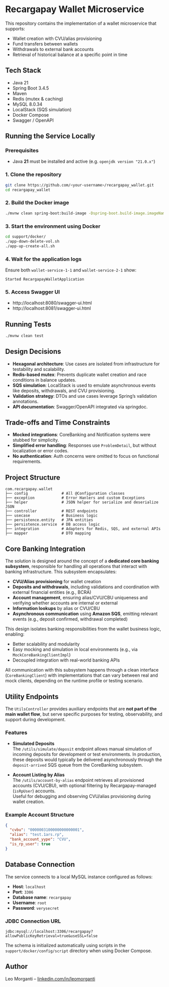 # Recargapay Wallet Microservice

This repository contains the implementation of a wallet microservice that supports:

- Wallet creation with CVU/alias provisioning
- Fund transfers between wallets
- Withdrawals to external bank accounts
- Retrieval of historical balance at a specific point in time

## Tech Stack

- Java 21
- Spring Boot 3.4.5
- Maven
- Redis (mutex & caching)
- MySQL 8.0.34
- LocalStack (SQS simulation)
- Docker Compose
- Swagger / OpenAPI

## Running the Service Locally

### Prerequisites

- Java **21** must be installed and active (e.g. `openjdk version "21.0.x"`)

### 1. Clone the repository

```bash
git clone https://github.com/<your-username>/recargapay_wallet.git
cd recargapay_wallet
```
### 2. Build the Docker image

```bash
./mvnw clean spring-boot:build-image -Dspring-boot.build-image.imageName=recargapay/wallet-service
```
### 3. Start the environment using Docker

```bash
cd support/docker/
./app-down-delete-vol.sh 
./app-up-create-all.sh
```

### 4. Wait for the application logs

Ensure both `wallet-service-1-1` and `wallet-service-2-1` show:

```
Started RecargapayWalletApplication
```

### 5. Access Swagger UI

- http://localhost:8080/swagger-ui.html
- http://localhost:8081/swagger-ui.html

## Running Tests

```bash
./mvnw clean test
```

## Design Decisions

- **Hexagonal architecture**: Use cases are isolated from infrastructure for testability and scalability.
- **Redis-based mutex**: Prevents duplicate wallet creation and race conditions in balance updates.
- **SQS simulation**: LocalStack is used to emulate asynchronous events like deposits, withdrawals, and CVU provisioning.
- **Validation strategy**: DTOs and use cases leverage Spring’s validation annotations.
- **API documentation**: Swagger/OpenAPI integrated via springdoc.

## Trade-offs and Time Constraints

- **Mocked integrations**: CoreBanking and Notification systems were stubbed for simplicity.
- **Simplified error handling**: Responses use `ProblemDetail`, but without localization or error codes.
- **No authentication**: Auth concerns were omitted to focus on functional requirements.

## Project Structure

```
com.recargapay.wallet
├── config               # All @Configuration classes
├── exception            # Error Hanlers and custom Exceptions
├── helper               # JSON helper for serialize and deserialize JSON
├── controller           # REST endpoints
├── usecase              # Business logic
├── persistence.entity   # JPA entities
├── persistence.service  # DB access logic
├── integration          # Adapters for Redis, SQS, and external APIs
├── mapper               # DTO mapping
```
## Core Banking Integration

The solution is designed around the concept of a **dedicated core banking subsystem**, responsible for handling all operations that interact with banking infrastructure. This subsystem encapsulates:

- **CVU/Alias provisioning** for wallet creation
- **Deposits and withdrawals**, including validations and coordination with external financial entities (e.g., BCRA)
- **Account management**, ensuring alias/CVU/CBU uniqueness and verifying whether accounts are internal or external
- **Information lookups** by alias or CVU/CBU
- **Asynchronous communication** using **Amazon SQS**, emitting relevant events (e.g., deposit confirmed, withdrawal completed)

This design isolates banking responsibilities from the wallet business logic, enabling:
- Better scalability and modularity
- Easy mocking and simulation in local environments (e.g., via `MockCoreBankingClientImpl`)
- Decoupled integration with real-world banking APIs

All communication with this subsystem happens through a clean interface (`CoreBankingClient`) with implementations that can vary between real and mock clients, depending on the runtime profile or testing scenario.

## Utility Endpoints

The `UtilsController` provides auxiliary endpoints that are **not part of the main wallet flow**, but serve specific purposes for testing, observability, and support during development.

### Features

- **Simulated Deposits**  
  The `/utils/simulate/deposit` endpoint allows manual simulation of incoming deposits for development or test environments. In production, these deposits would typically be delivered asynchronously through the `deposit-arrived` SQS queue from the CoreBanking subsystem.

- **Account Listing by Alias**  
  The `/utils/account-by-alias` endpoint retrieves all provisioned accounts (CVU/CBU), with optional filtering by Recargapay-managed (`isRpUser`) accounts.  
  Useful for debugging and observing CVU/alias provisioning during wallet creation.

### Example Account Structure

```json
{
  "cvbu": "0000003100000000000001",
  "alias": "test.1ars.rp",
  "bank_account_yype": "CVU",
  "is_rp_user": true
}
```
## Database Connection

The service connects to a local MySQL instance configured as follows:

- **Host**: `localhost`
- **Port**: `3306`
- **Database name**: `recargapay`
- **Username**: `root`
- **Password**: `verysecret`

### JDBC Connection URL

```
jdbc:mysql://localhost:3306/recargapay?allowPublicKeyRetrieval=true&useSSL=false
```

The schema is initialized automatically using scripts in the `support/docker/config/script` directory when using Docker Compose.

## Author

Leo Morganti – [linkedin.com/in/leomorganti](https://www.linkedin.com/in/leonardo-morganti-47045b103/)
